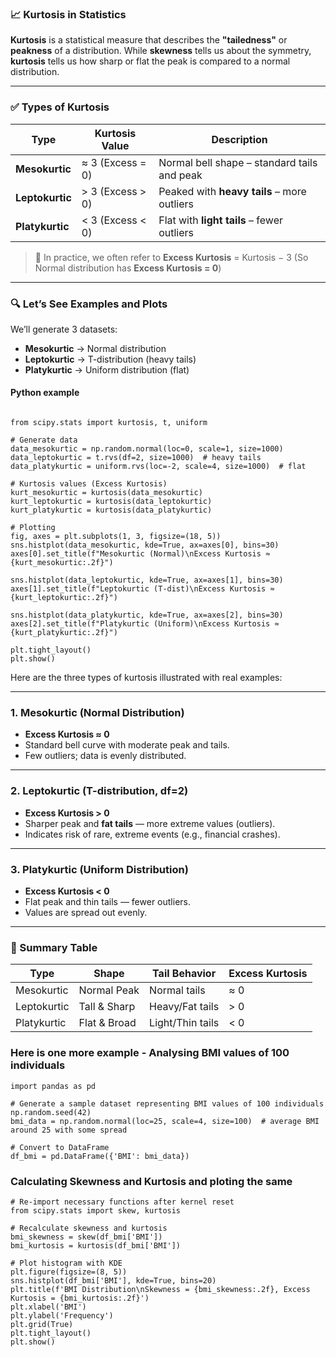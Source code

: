 ### 📈 Kurtosis in Statistics

**Kurtosis** is a statistical measure that describes the **"tailedness"** or **peakness** of a distribution. While **skewness** tells us about the symmetry, **kurtosis** tells us how sharp or flat the peak is compared to a normal distribution.

---

### ✅ Types of Kurtosis

| Type            | Kurtosis Value   | Description                                 |
| --------------- | ---------------- | ------------------------------------------- |
| **Mesokurtic**  | ≈ 3 (Excess = 0) | Normal bell shape – standard tails and peak |
| **Leptokurtic** | > 3 (Excess > 0) | Peaked with **heavy tails** – more outliers |
| **Platykurtic** | < 3 (Excess < 0) | Flat with **light tails** – fewer outliers  |

> 🔹 In practice, we often refer to **Excess Kurtosis** = Kurtosis − 3
> (So Normal distribution has **Excess Kurtosis = 0**)

---
### 🔍 Let’s See Examples and Plots

We’ll generate 3 datasets:

* **Mesokurtic** → Normal distribution
* **Leptokurtic** → T-distribution (heavy tails)
* **Platykurtic** → Uniform distribution (flat)

#### Python example


```

from scipy.stats import kurtosis, t, uniform

# Generate data
data_mesokurtic = np.random.normal(loc=0, scale=1, size=1000)
data_leptokurtic = t.rvs(df=2, size=1000)  # heavy tails
data_platykurtic = uniform.rvs(loc=-2, scale=4, size=1000)  # flat

# Kurtosis values (Excess Kurtosis)
kurt_mesokurtic = kurtosis(data_mesokurtic)
kurt_leptokurtic = kurtosis(data_leptokurtic)
kurt_platykurtic = kurtosis(data_platykurtic)

# Plotting
fig, axes = plt.subplots(1, 3, figsize=(18, 5))
sns.histplot(data_mesokurtic, kde=True, ax=axes[0], bins=30)
axes[0].set_title(f"Mesokurtic (Normal)\nExcess Kurtosis ≈ {kurt_mesokurtic:.2f}")

sns.histplot(data_leptokurtic, kde=True, ax=axes[1], bins=30)
axes[1].set_title(f"Leptokurtic (T-dist)\nExcess Kurtosis ≈ {kurt_leptokurtic:.2f}")

sns.histplot(data_platykurtic, kde=True, ax=axes[2], bins=30)
axes[2].set_title(f"Platykurtic (Uniform)\nExcess Kurtosis ≈ {kurt_platykurtic:.2f}")

plt.tight_layout()
plt.show()

```
Here are the three types of kurtosis illustrated with real examples:

---

### 1. **Mesokurtic (Normal Distribution)**

* **Excess Kurtosis ≈ 0**
* Standard bell curve with moderate peak and tails.
* Few outliers; data is evenly distributed.

---

### 2. **Leptokurtic (T-distribution, df=2)**

* **Excess Kurtosis > 0**
* Sharper peak and **fat tails** — more extreme values (outliers).
* Indicates risk of rare, extreme events (e.g., financial crashes).

---

### 3. **Platykurtic (Uniform Distribution)**

* **Excess Kurtosis < 0**
* Flat peak and thin tails — fewer outliers.
* Values are spread out evenly.

---
### 📌 Summary Table

| Type        | Shape        | Tail Behavior    | Excess Kurtosis |
| ----------- | ------------ | ---------------- | --------------- |
| Mesokurtic  | Normal Peak  | Normal tails     | ≈ 0             |
| Leptokurtic | Tall & Sharp | Heavy/Fat tails  | > 0             |
| Platykurtic | Flat & Broad | Light/Thin tails | < 0             |


### Here is one more example - Analysing BMI values of 100 individuals

```
import pandas as pd

# Generate a sample dataset representing BMI values of 100 individuals
np.random.seed(42)
bmi_data = np.random.normal(loc=25, scale=4, size=100)  # average BMI around 25 with some spread

# Convert to DataFrame
df_bmi = pd.DataFrame({'BMI': bmi_data})

```
### Calculating Skewness and Kurtosis and ploting the same

```
# Re-import necessary functions after kernel reset
from scipy.stats import skew, kurtosis

# Recalculate skewness and kurtosis
bmi_skewness = skew(df_bmi['BMI'])
bmi_kurtosis = kurtosis(df_bmi['BMI'])

# Plot histogram with KDE
plt.figure(figsize=(8, 5))
sns.histplot(df_bmi['BMI'], kde=True, bins=20)
plt.title(f'BMI Distribution\nSkewness = {bmi_skewness:.2f}, Excess Kurtosis = {bmi_kurtosis:.2f}')
plt.xlabel('BMI')
plt.ylabel('Frequency')
plt.grid(True)
plt.tight_layout()
plt.show()

```
